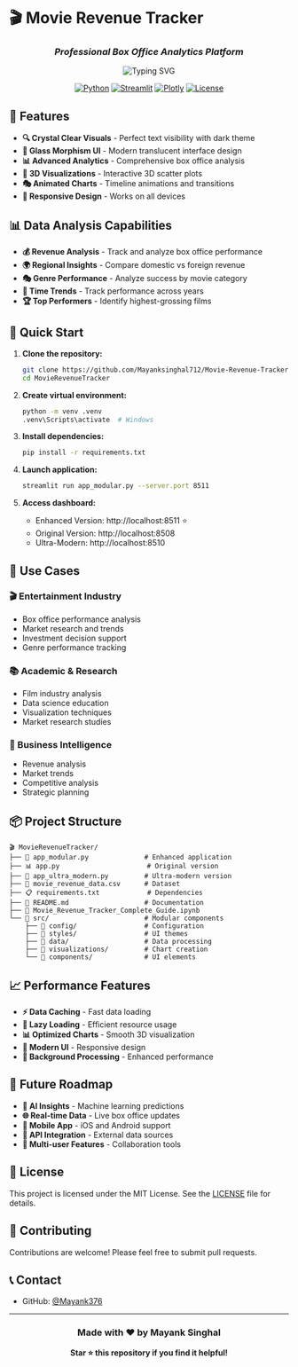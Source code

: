 # 🎬 Movie Revenue Tracker

<div align="center">

### *Professional Box Office Analytics Platform*

<img src="https://readme-typing-svg.demolab.com?font=Fira+Code&size=28&duration=3000&pause=1000&color=4ECDC4&center=true&vCenter=true&width=600&lines=🎭+Analyze+5000%2B+Movies;📊+Interactive+Visualizations;🌌+3D+Performance+Universe;💰+Revenue+Analytics;🎨+Glass+Morphism+UI" alt="Typing SVG" />

[![Python](https://img.shields.io/badge/Python-3.8+-blue?style=for-the-badge&logo=python&logoColor=white)](https://python.org)
[![Streamlit](https://img.shields.io/badge/Streamlit-1.28+-red?style=for-the-badge&logo=streamlit&logoColor=white)](https://streamlit.io)
[![Plotly](https://img.shields.io/badge/Plotly-5.0+-green?style=for-the-badge&logo=plotly&logoColor=white)](https://plotly.com)
[![License](https://img.shields.io/badge/License-MIT-yellow?style=for-the-badge)](LICENSE)

</div>

## 🌟 Features

- **🔍 Crystal Clear Visuals** - Perfect text visibility with dark theme
- **🎨 Glass Morphism UI** - Modern translucent interface design
- **📊 Advanced Analytics** - Comprehensive box office analysis
- **🌌 3D Visualizations** - Interactive 3D scatter plots
- **🎭 Animated Charts** - Timeline animations and transitions
- **📱 Responsive Design** - Works on all devices

## 📊 Data Analysis Capabilities

- **💰 Revenue Analysis** - Track and analyze box office performance
- **🌍 Regional Insights** - Compare domestic vs foreign revenue
- **🎭 Genre Performance** - Analyze success by movie category
- **📅 Time Trends** - Track performance across years
- **🏆 Top Performers** - Identify highest-grossing films

## 🚀 Quick Start

1. **Clone the repository:**
   ```bash
   git clone https://github.com/Mayanksinghal712/Movie-Revenue-Tracker.git
   cd MovieRevenueTracker
   ```

2. **Create virtual environment:**
   ```bash
   python -m venv .venv
   .venv\Scripts\activate  # Windows
   ```

3. **Install dependencies:**
   ```bash
   pip install -r requirements.txt
   ```

4. **Launch application:**
   ```bash
   streamlit run app_modular.py --server.port 8511
   ```

5. **Access dashboard:**
   - Enhanced Version: http://localhost:8511 ⭐
   - Original Version: http://localhost:8508
   - Ultra-Modern: http://localhost:8510

## 🎯 Use Cases

### 🎬 Entertainment Industry
- Box office performance analysis
- Market research and trends
- Investment decision support
- Genre performance tracking

### 📚 Academic & Research
- Film industry analysis
- Data science education
- Visualization techniques
- Market research studies

### 💼 Business Intelligence
- Revenue analysis
- Market trends
- Competitive analysis
- Strategic planning

## 📦 Project Structure

```
🎬 MovieRevenueTracker/
├── 📱 app_modular.py              # Enhanced application
├── 📊 app.py                      # Original version  
├── 🌟 app_ultra_modern.py         # Ultra-modern version
├── 📄 movie_revenue_data.csv      # Dataset
├── 📋 requirements.txt            # Dependencies
├── 📖 README.md                   # Documentation
├── 📓 Movie_Revenue_Tracker_Complete_Guide.ipynb
└── 📁 src/                        # Modular components
    ├── 📁 config/                 # Configuration
    ├── 📁 styles/                 # UI themes
    ├── 📁 data/                   # Data processing
    ├── 📁 visualizations/         # Chart creation
    └── 📁 components/             # UI elements
```

## 📈 Performance Features

- **⚡ Data Caching** - Fast data loading
- **🔄 Lazy Loading** - Efficient resource usage
- **📊 Optimized Charts** - Smooth 3D visualization
- **🎨 Modern UI** - Responsive design
- **🚀 Background Processing** - Enhanced performance

## 🔮 Future Roadmap

- **🤖 AI Insights** - Machine learning predictions
- **🌐 Real-time Data** - Live box office updates
- **📱 Mobile App** - iOS and Android support
- **🔌 API Integration** - External data sources
- **👥 Multi-user Features** - Collaboration tools

## 📄 License

This project is licensed under the MIT License. See the [LICENSE](LICENSE) file for details.

## 🤝 Contributing

Contributions are welcome! Please feel free to submit pull requests.

## 📞 Contact

- GitHub: [@Mayank376](https://github.com/Mayank376)

---

<div align="center">

### Made with ❤️ by Mayank Singhal

**Star ⭐ this repository if you find it helpful!**

</div>

